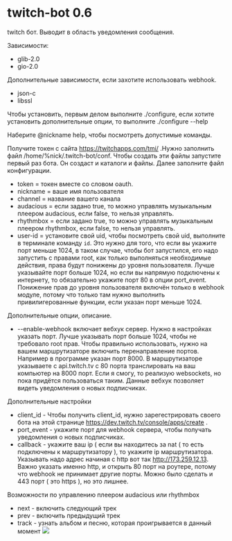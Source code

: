 # twitch-bot 0.6
twitch бот. Выводит в область уведомления сообщения.

Зависимости:
* glib-2.0
* gio-2.0

Дополнительные зависимости, если захотите использовать webhook.
* json-c
* libssl


Чтобы установить, первым делом выполните ./configure, если хотите установить дополнительные опции, то выполните ./configure --help

Наберите @nickname help, чтобы посмотреть допустимые команды.

Получите токен с сайта https://twitchapps.com/tmi/ .Нужно заполнить файл /home/%nick/.twitch-bot/conf. Чтобы создать эти файлы запустите первый раз бота. Он создаст и каталоги и файлы. Далее заполните файл конфигурации.
* token = токен вместе со словом oauth.
* nickname = ваше имя пользователя 
* channel = название вашего канала
* audacious = если задано true, то можно управлять музыкальным плеером audacious, если false, то нельзя управлять.
* rhythmbox = если задано true, то можно управлять музыкальным плеером rhythmbox, если false, то нельзя управлять.
* user-id = установите свой uid, чтобы посмотреть свой uid, выполните в терминале команду `id`. Это нужно для того, что если вы укажите порт меньше 1024, в таком случае, чтобы бот запустился, его надо запустить с правами root, как только выполняться необходимые действия, права будут понижены до уровня пользователя. Лучше указывайте порт больше 1024, но если вы напрямую подключены к интернету, то обязательно укажите порт 80 в опции port_event. Понижение прав до уровня пользователя включён только в webhook модуле, потому что только там нужно выполнить привилигерованные функции, если указан порт меньше 1024.

Дополнительные опции, описание.
* --enable-webhook включает вебхук сервер. Нужно в настройках указать порт. Лучше указывать порт больше 1024, чтобы не требовало root прав. Чтобы правильно использовать, нужно на вашем маршрутизаторе включить перенаправление портов. Например в программе указан порт 8000. В маршрутизаторе указываете с api.twitch.tv с 80 порта транслировать на ваш компьютер на 8000 порт. Если я смогу, то реализую websockets, но пока придётся пользоваться таким. Данные вебхук позволяет видеть уведомления о новых подписчиках.


Дополнительные настройки
* client_id - Чтобы получить client_id, нужно зарегестрировать своего бота на этой странице https://dev.twitch.tv/console/apps/create .
* port_event - укажите порт для webhook сервера, чтобы получать уведомления о новых подписчиках.
* callback - укажите ваш ip ( если вы находитесь за nat ( то есть подключены к маршрутизатору ), то укажите ip маршрутизатора. Указывать надо адрес начиная с http вот так http://173.259.12.13. Важно указать именно http, и открыть 80 порт на роутере, потому что webhook не принимает другие порты. Можно было сделать и 443 порт ( это https ), но это лишнее.

Возможности по управлению плеером audacious или rhythmbox
* next - включить следующий трек
* prev - включить предыдущий трек
* track - узнать альбом и песню, которая проигрывается в данный момент
![](http://s1.uploadpics.ru/images/Wylq3uVVHS.png)
